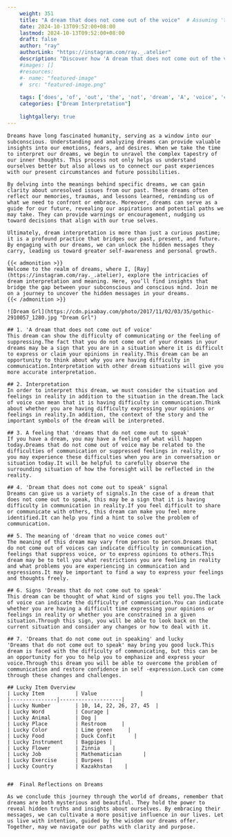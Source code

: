 ```yaml
---
    weight: 351
    title: "A dream that does not come out of the voice"  # Assuming 'title' column exists
    date: 2024-10-13T09:52:00+08:00
    lastmod: 2024-10-13T09:52:00+08:00
    draft: false
    author: "ray"
    authorLink: "https://instagram.com/ray._.atelier"
    description: "Discover how 'A dream that does not come out of the voice' can interpret your future and uncover its significant meanings in your life."
    #images: []
    #resources:
    #- name: "featured-image"
    #  src: "featured-image.png"
    
    tags: ['does', 'of', 'out', 'the', 'not', 'dream', 'A', 'voice', 'come', 'that']
    categories: ["Dream Interpretation"]
    
    lightgallery: true
---
```

    
    Dreams have long fascinated humanity, serving as a window into our subconscious. Understanding and analyzing dreams can provide valuable insights into our emotions, fears, and desires. When we take the time to interpret our dreams, we begin to unravel the complex tapestry of our inner thoughts. This process not only helps us understand ourselves better but also allows us to connect our past experiences with our present circumstances and future possibilities.
    
    By delving into the meanings behind specific dreams, we can gain clarity about unresolved issues from our past. These dreams often reflect our memories, traumas, and lessons learned, reminding us of what we need to confront or embrace. Moreover, dreams can serve as a guide for our future, revealing our aspirations and potential paths we may take. They can provide warnings or encouragement, nudging us toward decisions that align with our true selves.
    
    Ultimately, dream interpretation is more than just a curious pastime; it is a profound practice that bridges our past, present, and future. By engaging with our dreams, we can unlock the hidden messages they carry, leading us toward greater self-awareness and personal growth.
    
    {{< admonition >}}
    Welcome to the realm of dreams, where I, [Ray](https://instagram.com/ray._.atelier), explore the intricacies of dream interpretation and meaning. Here, you’ll find insights that bridge the gap between your subconscious and conscious mind. Join me on a journey to uncover the hidden messages in your dreams.
    {{< /admonition >}}
    
    ![Dream Grl](https://cdn.pixabay.com/photo/2017/11/02/03/35/gothic-2910057_1280.jpg "Dream Grl")
    
    ## 1. 'A dream that does not come out of voice'
    This dream can show the difficulty of communicating or the feeling of suppressing.The fact that you do not come out of your dreams in your dreams may be a sign that you are in a situation where it is difficult to express or claim your opinions in reality.This dream can be an opportunity to think about why you are having difficulty in communication.Interpretation with other dream situations will give you more accurate interpretation.
    
    ## 2. Interpretation
    In order to interpret this dream, we must consider the situation and feelings in reality in addition to the situation in the dream.The lack of voice can mean that it is having difficulty in communication.Think about whether you are having difficulty expressing your opinions or feelings in reality.In addition, the context of the story and the important symbols of the dream will be interpreted.
    
    ## 3. A feeling that 'dreams that do not come out to speak'
    If you have a dream, you may have a feeling of what will happen today.Dreams that do not come out of voice may be related to the difficulties of communication or suppressed feelings in reality, so you may experience these difficulties when you are in conversation or situation today.It will be helpful to carefully observe the surrounding situation of how the foresight will be reflected in the reality.
    
    ## 4. 'Dream that does not come out to speak' signal
    Dreams can give us a variety of signals.In the case of a dream that does not come out to speak, this may be a sign that it is having difficulty in communication in reality.If you feel difficult to share or communicate with others, this dream can make you feel more identified.It can help you find a hint to solve the problem of communication.
    
    ## 5. The meaning of 'dream that no voice comes out'
    The meaning of this dream may vary from person to person.Dreams that do not come out of voices can indicate difficulty in communication, feelings that suppress voice, or to express opinions to others.This dream may be to tell you what restrictions you are feeling in reality and what problems you are experiencing in communication and expressions.It may be important to find a way to express your feelings and thoughts freely.
    
    ## 6. Signs 'Dreams that do not come out to speak'
    This dream can be thought of what kind of signs you tell you.The lack of voice can indicate the difficulty of communication.You can indicate whether you are having a difficult time expressing your opinions or feelings in reality or whether you are constrained in a given situation.Through this sign, you will be able to look back on the current situation and consider any changes or how to deal with it.
    
    ## 7. 'Dreams that do not come out in speaking' and lucky
    'Dreams that do not come out to speak' may bring you good luck.This dream is faced with the difficulty of communicating, but this can be an opportunity for you to help you to emphasize and express your voice.Through this dream you will be able to overcome the problem of communication and restore confidence in self -expression.Luck can come through these changes and challenges.
    
    ## Lucky Item Overview
    | Lucky Item          | Value              |
    |---------------|--------------------|
    | Lucky Number        | 10, 14, 22, 26, 27, 45  |
    | Lucky Word          | Courage |
    | Lucky Animal        | Dog |
    | Lucky Place         | Restroom     |
    | Lucky Color         | Lime green     |
    | Lucky Food          | Duck Confit      |
    | Lucky Instrument    | Bagpipes |
    | Lucky Flower        | Zinnia    |
    | Lucky Job           | Mathematician       |
    | Lucky Exercise      | Burpees  |
    | Lucky Country       | Kazakhstan    |
    
    
    ##  Final Reflections on Dreams
    
    As we conclude this journey through the world of dreams, remember that dreams are both mysterious and beautiful. They hold the power to reveal hidden truths and insights about ourselves. By embracing their messages, we can cultivate a more positive influence in our lives. Let us live with intention, guided by the wisdom our dreams offer. Together, may we navigate our paths with clarity and purpose.
    